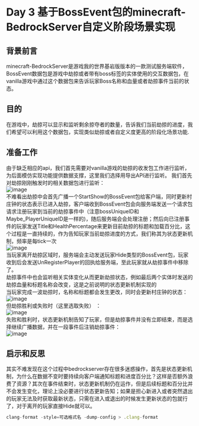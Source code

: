 # Day 3 基于BossEvent包的minecraft-BedrockServer自定义阶段场景实现
## **背景前言**
minecraft-BedrockServer是游戏我的世界基岩版版本的一款测试服务端软件，BossEvent数据包是游戏中劫掠或者带有boss标签的实体使用的交互数据包，在vanilla游戏中通过这个数据包来告诉玩家Boss名称和血量或者劫掠事件当前的状态。
## **目的**
在游戏中，劫掠可以显示和监听剩余掠夺者的数量，告诉我们当前劫掠的进度，我们希望可以利用这个数据包，实现类似劫掠或者自定义度更高的阶段化场景功能.
## **准备工作**
由于缺乏相应的api，我们首先需要对vanilla游戏的劫掠的收发包工作进行监听，为后面模仿实现功能提供数据支撑，这里我们选择用导出API进行监听。
我们首先对劫掠刚刚触发时的相关数据包进行监听： <br>
![image](https://user-images.githubusercontent.com/51207072/211181452-3c0e9313-ca24-4c72-a14c-fe27c3c6ca0a.png)<br>
不难看出劫掠中会首先广播一个StartShow的BossEvent包给客户端，同时更新村庄钟的状态表示已进入劫掠，客户端收到BossEvent包会向服务端发送一个请求包请求注册玩家到当前的劫掠事件中（注意bossUniqueID和Maybe_PlayerUniqueID是一样的)，随后服务端会会处理注册；然后向已注册事件的玩家发送Title和HealthPercentage来更新目前劫掠的标题和加载百分比，这个过程是一直持续的，作为告知玩家当前劫掠进度的方式，我们称其为状态更新机制，频率是每tick一次<br>
![image](https://user-images.githubusercontent.com/51207072/211183093-5af5a5df-5d13-4aba-98bc-c9232a9ecadf.png)<br>
当玩家离开劫掠区域时，服务端会主动发送玩家Hide类型的BossEvent包，玩家收到后会发送UnRegisterPlayer的回执给服务端，至此玩家就从劫掠事件中移除了。<br>
劫掠事件中也会监听相关实体变化从而更新劫掠状态，例如最后两个实体时发送的劫掠血量和标题名称会改变，这是之前说明的状态更新机制实现的 <br>
当玩家完成一波劫掠时，名称和标题都会发生更改，同时会更新村庄钟的状态： <br>
![image](https://user-images.githubusercontent.com/51207072/211183483-4a7328ac-a9dc-47b8-ad34-08030c1d46be.png) <br>
但劫掠胜利或失败时（这里选取失败） ：<br>
![image](https://user-images.githubusercontent.com/51207072/211183584-26e5b3bd-74c5-4e48-be04-fe9b1ea000be.png)<br>
失败和胜利时，状态更新机制告知了玩家，但是劫掠事件并没有立即结束，而是选择继续广播数据，并在一段事件后注销劫掠事件：<br>
![image](https://user-images.githubusercontent.com/51207072/211183627-c16b0e2d-18cc-4b44-ab14-60215dcff381.png)<br>
## **启示和反思**
其实不难发现在这个过程中bedrockserver存在很多迷惑操作，首先是状态更新机制，为什么在数据不变时要持续向客户端通知标题和进度百分比？这样是否额外浪费了资源？其次在事件结束时，状态更新机制仍在运作，但是后续标题和百分比并不会发生变化，理论上没必要进行状态更新告知；如果是担心新进入或者突然退出的玩家无法及时获取最新状态，只需在进入或退出的时候发生更新状态的包就行了，对于离开的玩家直接Hide就可以。
```javascript
clang-format -style=可选格式名 -dump-config > .clang-format
```
